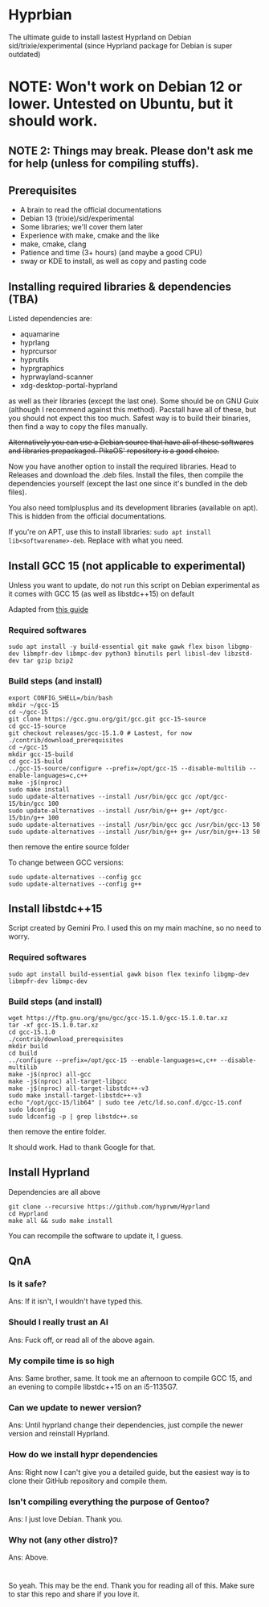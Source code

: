 # Hyprbian
The ultimate guide to install lastest Hyprland on Debian sid/trixie/experimental (since Hyprland package for Debian is super outdated)

# NOTE: Won't work on Debian 12 or lower. Untested on Ubuntu, but it should work.

## NOTE 2: Things may break. Please don't ask me for help (unless for compiling stuffs).

## Prerequisites
- A brain to read the official documentations
- Debian 13 (trixie)/sid/experimental
- Some libraries; we'll cover them later
- Experience with make, cmake and the like
- make, cmake, clang
- Patience and time (3+ hours) (and maybe a good CPU)
- sway or KDE to install, as well as copy and pasting code

## Installing required libraries & dependencies (TBA)
Listed dependencies are:
- aquamarine
- hyprlang
- hyprcursor
- hyprutils
- hyprgraphics
- hyprwayland-scanner
- xdg-desktop-portal-hyprland

as well as their libraries (except the last one). Some should be on GNU Guix (although I recommend against this method). Pacstall have all of these, but you should not expect this too much. Safest way is to build their binaries, then find a way to copy the files manually.

~~Alternatively you can use a Debian source that have all of these softwares and libraries prepackaged. PikaOS' repository is a good choice.~~

Now you have another option to install the required libraries. Head to Releases and download the .deb files. Install the files, then compile the dependencies yourself (except the last one since it's bundled in the deb files).

You also need tomlplusplus and its development libraries (available on apt). This is hidden from the official documentations.

If you're on APT, use this to install libraries: ` sudo apt install lib<softwarename>-deb `. Replace <softwarename> with what you need.

## Install GCC 15 (not applicable to experimental)
Unless you want to update, do not run this script on Debian experimental as it comes with GCC 15 (as well as libstdc++15) on default

Adapted from [this guide](https://medium.com/@xersendo/moving-to-c-26-how-to-build-and-set-up-gcc-15-1-on-ubuntu-f52cc9173fa0)

### Required softwares
` sudo apt install -y build-essential git make gawk flex bison libgmp-dev libmpfr-dev libmpc-dev python3 binutils perl libisl-dev libzstd-dev tar gzip bzip2 `

### Build steps (and install)
```
export CONFIG_SHELL=/bin/bash
mkdir ~/gcc-15
cd ~/gcc-15
git clone https://gcc.gnu.org/git/gcc.git gcc-15-source
cd gcc-15-source
git checkout releases/gcc-15.1.0 # Lastest, for now
./contrib/download_prerequisites
cd ~/gcc-15
mkdir gcc-15-build
cd gcc-15-build
../gcc-15-source/configure --prefix=/opt/gcc-15 --disable-multilib --enable-languages=c,c++
make -j$(nproc)
sudo make install
sudo update-alternatives --install /usr/bin/gcc gcc /opt/gcc-15/bin/gcc 100
sudo update-alternatives --install /usr/bin/g++ g++ /opt/gcc-15/bin/g++ 100
sudo update-alternatives --install /usr/bin/gcc gcc /usr/bin/gcc-13 50
sudo update-alternatives --install /usr/bin/g++ g++ /usr/bin/g++-13 50
```
then remove the entire source folder

To change between GCC versions:
```
sudo update-alternatives --config gcc
sudo update-alternatives --config g++
```

## Install libstdc++15
Script created by Gemini Pro. I used this on my main machine, so no need to worry.
### Required softwares
` sudo apt install build-essential gawk bison flex texinfo libgmp-dev libmpfr-dev libmpc-dev `
### Build steps (and install)
```
wget https://ftp.gnu.org/gnu/gcc/gcc-15.1.0/gcc-15.1.0.tar.xz
tar -xf gcc-15.1.0.tar.xz
cd gcc-15.1.0
./contrib/download_prerequisites
mkdir build
cd build
../configure --prefix=/opt/gcc-15 --enable-languages=c,c++ --disable-multilib
make -j$(nproc) all-gcc
make -j$(nproc) all-target-libgcc
make -j$(nproc) all-target-libstdc++-v3
sudo make install-target-libstdc++-v3
echo "/opt/gcc-15/lib64" | sudo tee /etc/ld.so.conf.d/gcc-15.conf
sudo ldconfig
sudo ldconfig -p | grep libstdc++.so
```
then remove the entire folder.

It should work. Had to thank Google for that.

## Install Hyprland
Dependencies are all above
```
git clone --recursive https://github.com/hyprwm/Hyprland
cd Hyprland
make all && sudo make install
```
You can recompile the software to update it, I guess.

## QnA
### Is it safe?
Ans: If it isn't, I wouldn't have typed this.
### Should I really trust an AI
Ans: Fuck off, or read all of the above again.
### My compile time is so high
Ans: Same brother, same. It took me an afternoon to compile GCC 15, and an evening to compile libstdc++15 on an i5-1135G7.
### Can we update to newer version?
Ans: Until hyprland change their dependencies, just compile the newer version and reinstall Hyprland.
### How do we install hypr dependencies
Ans: Right now I can't give you a detailed guide, but the easiest way is to clone their GitHub repository and compile them.
### Isn't compiling everything the purpose of Gentoo?
Ans: I just love Debian. Thank you.
### Why not (any other distro)?
Ans: Above.


# 
So yeah. This may be the end. Thank you for reading all of this. Make sure to star this repo and share if you love it.
